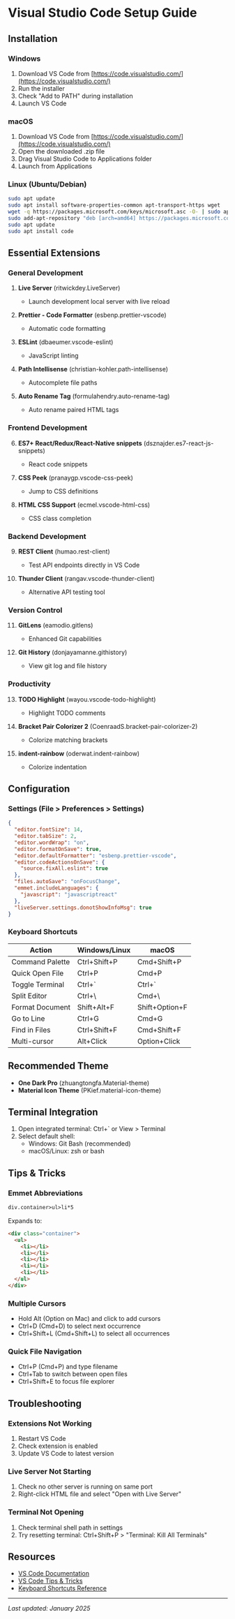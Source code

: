# Visual Studio Code Setup Guide

## Installation

### Windows
1. Download VS Code from [https://code.visualstudio.com/](https://code.visualstudio.com/)
2. Run the installer
3. Check "Add to PATH" during installation
4. Launch VS Code

### macOS
1. Download VS Code from [https://code.visualstudio.com/](https://code.visualstudio.com/)
2. Open the downloaded .zip file
3. Drag Visual Studio Code to Applications folder
4. Launch from Applications

### Linux (Ubuntu/Debian)
```bash
sudo apt update
sudo apt install software-properties-common apt-transport-https wget
wget -q https://packages.microsoft.com/keys/microsoft.asc -O- | sudo apt-key add -
sudo add-apt-repository "deb [arch=amd64] https://packages.microsoft.com/repos/vscode stable main"
sudo apt update
sudo apt install code
```

## Essential Extensions

### General Development
1. **Live Server** (ritwickdey.LiveServer)
   - Launch development local server with live reload

2. **Prettier - Code Formatter** (esbenp.prettier-vscode)
   - Automatic code formatting

3. **ESLint** (dbaeumer.vscode-eslint)
   - JavaScript linting

4. **Path Intellisense** (christian-kohler.path-intellisense)
   - Autocomplete file paths

5. **Auto Rename Tag** (formulahendry.auto-rename-tag)
   - Auto rename paired HTML tags

### Frontend Development
6. **ES7+ React/Redux/React-Native snippets** (dsznajder.es7-react-js-snippets)
   - React code snippets

7. **CSS Peek** (pranaygp.vscode-css-peek)
   - Jump to CSS definitions

8. **HTML CSS Support** (ecmel.vscode-html-css)
   - CSS class completion

### Backend Development
9. **REST Client** (humao.rest-client)
   - Test API endpoints directly in VS Code

10. **Thunder Client** (rangav.vscode-thunder-client)
    - Alternative API testing tool

### Version Control
11. **GitLens** (eamodio.gitlens)
    - Enhanced Git capabilities

12. **Git History** (donjayamanne.githistory)
    - View git log and file history

### Productivity
13. **TODO Highlight** (wayou.vscode-todo-highlight)
    - Highlight TODO comments

14. **Bracket Pair Colorizer 2** (CoenraadS.bracket-pair-colorizer-2)
    - Colorize matching brackets

15. **indent-rainbow** (oderwat.indent-rainbow)
    - Colorize indentation

## Configuration

### Settings (File > Preferences > Settings)

```json
{
  "editor.fontSize": 14,
  "editor.tabSize": 2,
  "editor.wordWrap": "on",
  "editor.formatOnSave": true,
  "editor.defaultFormatter": "esbenp.prettier-vscode",
  "editor.codeActionsOnSave": {
    "source.fixAll.eslint": true
  },
  "files.autoSave": "onFocusChange",
  "emmet.includeLanguages": {
    "javascript": "javascriptreact"
  },
  "liveServer.settings.donotShowInfoMsg": true
}
```

### Keyboard Shortcuts

| Action | Windows/Linux | macOS |
|--------|--------------|-------|
| Command Palette | Ctrl+Shift+P | Cmd+Shift+P |
| Quick Open File | Ctrl+P | Cmd+P |
| Toggle Terminal | Ctrl+` | Ctrl+` |
| Split Editor | Ctrl+\ | Cmd+\ |
| Format Document | Shift+Alt+F | Shift+Option+F |
| Go to Line | Ctrl+G | Cmd+G |
| Find in Files | Ctrl+Shift+F | Cmd+Shift+F |
| Multi-cursor | Alt+Click | Option+Click |

## Recommended Theme

- **One Dark Pro** (zhuangtongfa.Material-theme)
- **Material Icon Theme** (PKief.material-icon-theme)

## Terminal Integration

1. Open integrated terminal: Ctrl+` or View > Terminal
2. Select default shell:
   - Windows: Git Bash (recommended)
   - macOS/Linux: zsh or bash

## Tips & Tricks

### Emmet Abbreviations
```html
div.container>ul>li*5
```
Expands to:
```html
<div class="container">
  <ul>
    <li></li>
    <li></li>
    <li></li>
    <li></li>
    <li></li>
  </ul>
</div>
```

### Multiple Cursors
- Hold Alt (Option on Mac) and click to add cursors
- Ctrl+D (Cmd+D) to select next occurrence
- Ctrl+Shift+L (Cmd+Shift+L) to select all occurrences

### Quick File Navigation
- Ctrl+P (Cmd+P) and type filename
- Ctrl+Tab to switch between open files
- Ctrl+Shift+E to focus file explorer

## Troubleshooting

### Extensions Not Working
1. Restart VS Code
2. Check extension is enabled
3. Update VS Code to latest version

### Live Server Not Starting
1. Check no other server is running on same port
2. Right-click HTML file and select "Open with Live Server"

### Terminal Not Opening
1. Check terminal shell path in settings
2. Try resetting terminal: Ctrl+Shift+P > "Terminal: Kill All Terminals"

## Resources

- [VS Code Documentation](https://code.visualstudio.com/docs)
- [VS Code Tips & Tricks](https://code.visualstudio.com/docs/getstarted/tips-and-tricks)
- [Keyboard Shortcuts Reference](https://code.visualstudio.com/shortcuts/keyboard-shortcuts-windows.pdf)

---

*Last updated: January 2025*
